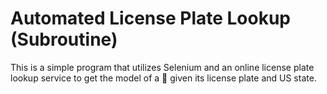 # Automated License Plate Lookup (Subroutine)

This is a simple program that utilizes Selenium and an online license plate lookup service to get the model of a :car: given its license plate and US state.
